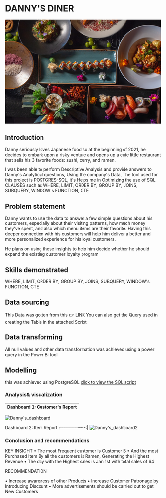  # DANNY'S DINER
 ![](istockphoto.jpg)

## Introduction
Danny seriously loves Japanese food so at the beginning of 2021, he decides to embark upon a risky venture and opens up a cute little restaurant that sells his 3 favorite foods: sushi, curry, and ramen.

I was been able to perform Descriptive Analysis and provide answers to  Danny's Analytical questions, Using the company's Data, The tool used for this project is POSTGRES-SQL, it's Helps me in Optimizing the use of SQL CLAUSES such as WHERE, LIMIT, ORDER BY, GROUP BY, JOINS, SUBQUERY, WINDOW's FUNCTION, CTE

## Problem statement

Danny wants to use the data to answer a few simple questions about his customers, especially about their visiting patterns, how much money they’ve spent, and also which menu items are their favorite. Having this deeper connection with his customers will help him deliver a better and more personalized experience for his loyal customers.

He plans on using these insights to help him decide whether he should expand the existing customer loyalty program

## Skills demonstrated
 WHERE, LIMIT, ORDER BY, GROUP BY, JOINS, SUBQUERY, WINDOW's FUNCTION, CTE


## Data sourcing
This Data was gotten from this 👉 [LINK](https://8weeksqlchallenge.com/case-study-1/)
You can also get the Query used in creating the Table in the attached Script

## Data transforming
All null values and other data transformation was achieved using a power query in the Power Bi tool

## Modelling
this was achieved using PostgreSQL 
[click to view the SQL script ](https://github.com/Bumzeal/-SQL-_PROJECT/blob/main/WK1SQL_CHALLENGE_DANNY.sql)

### Analysis& visualization
Dashboard 1: Customer's Report |
:-------------:|
![Danny's_dashboard](https://user-images.githubusercontent.com/78567274/234736028-deda488f-3729-4aa9-8691-febb3234971f.PNG)

Dashboard 2: Item Report 
:-------------:|
![Danny's_dashboard2](https://user-images.githubusercontent.com/78567274/234736569-7e77d5fd-8737-4bcb-9151-43a4206df447.PNG)



### Conclusion and recommendations

KEY INSIGHT
• The most Frequent customer is Customer B 
• And the most Purchased Item By all the customers is Ramen, Generating the Highest Revenue
• The day with the Highest sales is Jan 1st with total sales of 64

RECOMMENDATION 

• Increase awareness of other Products 
• Increase Customer Patronage by Introducing Discount 
• More advertisements should be carried out to get New Customers
